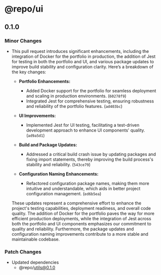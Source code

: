 # @repo/ui

## 0.1.0

### Minor Changes

-   This pull request introduces significant enhancements, including the integration of Docker for the portfolio in production, the addition of Jest for testing in both the portfolio and UI, and various package updates to improve build stability and configuration clarity. Here’s a breakdown of the key changes:

    -   **Portfolio Enhancements:**
        -   Added Docker support for the portfolio for seamless deployment and scaling in production environments. (`60278f9`)
        -   Integrated Jest for comprehensive testing, ensuring robustness and reliability of the portfolio features. (`ad403bc`)
    -   **UI Improvements:**

        -   Implemented Jest for UI testing, facilitating a test-driven development approach to enhance UI components' quality. (`ad9a5d1`)

    -   **Build and Package Updates:**

        -   Addressed a critical build crash issue by updating packages and fixing import statements, thereby improving the build process's stability and reliability. (`543ce79`)

    -   **Configuration Naming Enhancements:**
        -   Refactored configuration package names, making them more intuitive and understandable, which aids in better project configuration management. (`ed6b5ea`)

    These updates represent a comprehensive effort to enhance the project's testing capabilities, deployment readiness, and overall code quality. The addition of Docker for the portfolio paves the way for more efficient production deployments, while the integration of Jest across both the portfolio and UI components emphasizes our commitment to quality and reliability. Furthermore, the package updates and configuration naming improvements contribute to a more stable and maintainable codebase.

### Patch Changes

-   Updated dependencies
    -   @repo/utils@0.1.0
